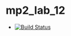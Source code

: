 # mp2_lab_12
+ [![Build Status](https://travis-ci.com/CYChack/mp2_lab_12.svg?branch=mp2-lab12-text)](https://travis-ci.com/CYChack/mp2_lab_12)
